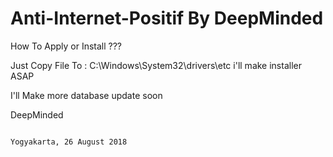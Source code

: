 # Anti-Internet-Positif By DeepMinded

How To Apply or Install ??? 

Just Copy File To : C:\Windows\System32\drivers\etc
i'll make installer ASAP

I'll Make more database update soon


DeepMinded


                                                                                                       Yogyakarta, 26 August 2018
